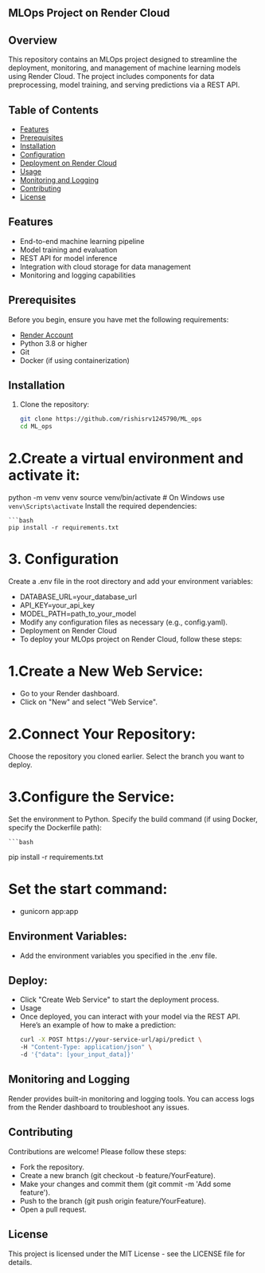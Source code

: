 ## MLOps Project on Render Cloud

## Overview

This repository contains an MLOps project designed to streamline the deployment, monitoring, and management of machine learning models using Render Cloud. The project includes components for data preprocessing, model training, and serving predictions via a REST API.

## Table of Contents

- [Features](#features)
- [Prerequisites](#prerequisites)
- [Installation](#installation)
- [Configuration](#configuration)
- [Deployment on Render Cloud](#deployment-on-render-cloud)
- [Usage](#usage)
- [Monitoring and Logging](#monitoring-and-logging)
- [Contributing](#contributing)
- [License](#license)

## Features

- End-to-end machine learning pipeline
- Model training and evaluation
- REST API for model inference
- Integration with cloud storage for data management
- Monitoring and logging capabilities

## Prerequisites

Before you begin, ensure you have met the following requirements:

- [Render Account](https://render.com/)
- Python 3.8 or higher
- Git
- Docker (if using containerization)

## Installation

1. Clone the repository:

   ```bash
   git clone https://github.com/rishisrv1245790/ML_ops
   cd ML_ops

# 2.Create a virtual environment and activate it:

python -m venv venv
source venv/bin/activate  # On Windows use `venv\Scripts\activate`
Install the required dependencies:

    ```bash
    pip install -r requirements.txt

# 3. Configuration
Create a .env file in the root directory and add your environment variables:

- DATABASE_URL=your_database_url
- API_KEY=your_api_key
- MODEL_PATH=path_to_your_model
- Modify any configuration files as necessary (e.g., config.yaml).
- Deployment on Render Cloud
- To deploy your MLOps project on Render Cloud, follow these steps:

# 1.Create a New Web Service:
- Go to your Render dashboard.
- Click on "New" and select "Web Service".

# 2.Connect Your Repository:
Choose the repository you cloned earlier.
Select the branch you want to deploy.

# 3.Configure the Service:
Set the environment to Python.
Specify the build command (if using Docker, specify the Dockerfile path):

    ```bash
   pip install -r requirements.txt

# Set the start command:

- gunicorn app:app  

## Environment Variables:
- Add the environment variables you specified in the .env file.

## Deploy:
- Click "Create Web Service" to start the deployment process.
- Usage
- Once deployed, you can interact with your model via the REST API. Here’s an example of how to make a prediction:
    ```bash
    curl -X POST https://your-service-url/api/predict \
    -H "Content-Type: application/json" \
    -d '{"data": [your_input_data]}'

## Monitoring and Logging
Render provides built-in monitoring and logging tools. You can access logs from the Render dashboard to troubleshoot any issues.

## Contributing
Contributions are welcome! Please follow these steps:

- Fork the repository.
- Create a new branch (git checkout -b feature/YourFeature).
- Make your changes and commit them (git commit -m 'Add some feature').
- Push to the branch (git push origin feature/YourFeature).
- Open a pull request.

## License
This project is licensed under the MIT License - see the LICENSE file for details.

